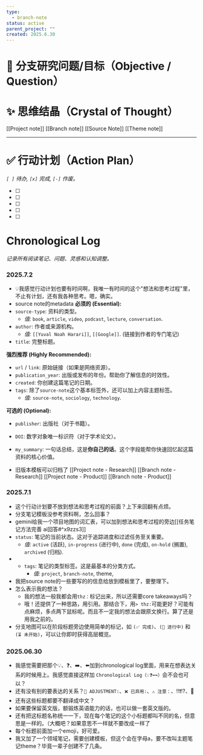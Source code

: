 ```yaml
---
type:
  - branch-note
status: active
parent_project: ""
created: 2025.6.30
---
```


# 🎯 分支研究问题/目标（Objective / Question）


# ✨ 思维结晶（Crystal of Thought）

[[Project note]]
[[Branch note]]
[[Source Note]]
[[Theme note]]

---
# ✅ 行动计划（Action Plan）
*`[ ]` 待办, `[x]` 完成, `[-]` 作废。*

- [ ] 
- [ ] 
- [ ] 
- [ ] 
- [ ] 

# Chronological Log
*记录所有阅读笔记、问题、灵感和认知调整。*

### 2025.7.2
- 💡我感觉行动计划也要有时间啊，我唯一有时间的这个"想法和思考过程"里，不止有计划，还有我各种思考。嗯，确实。
- source note的metadata
**必须的 (Essential):**
- `source-type`: 资料的类型。    
    - _值:_ `book`, `article`, `video`, `podcast`, `lecture`, `conversation`.        
- `author`: 作者或来源机构。    
    - _值:_ `[[Yuval Noah Harari]]`, `[[Google]]`. (链接到作者的专门笔记)        
- `title`: 完整标题。
    
**强烈推荐 (Highly Recommended):**
- `url` / `link`: 原始链接（如果是网络资源）。    
- `publication_year`: 出版或发布的年份。帮助你了解信息的时效性。    
- `created`: 你创建这篇笔记的日期。    
- `tags`: 除了`source-note`这个基本标签外，还可以加上内容主题标签。    
    - _值:_ `source-note`, `sociology`, `technology`.        

**可选的 (Optional):**
- `publisher`: 出版社（对于书籍）。    
- `DOI`: 数字对象唯一标识符（对于学术论文）。    
- `my_summary`: 一句话总结，这是**你自己的话**。这个字段能帮你快速回忆起这篇资料的核心价值。

- 旧版本模板可以归档了
[[Project note - Research]]
[[Branch note - Research]]
[[Project note - Product]]
[[Branch note - Product]]

### 2025.7.1
- 这个行动计划要不放到想法和思考过程的前面？上下来回翻有点烦。
- 分支笔记模板没参考资料啊，怎么回事？
- gemini给我一个项目地图的词汇表，可以加到想法和思考过程的旁边[[任务笔记方法完善 ai回答#^x9zzs3]]
- `status`: 笔记的当前状态。这对于追踪进度和过滤任务至关重要。
    - _值:_ `active` (活跃), `in-progress` (进行中), `done` (完成), `on-hold` (搁置), `archived` (归档).
- - `tags`: 笔记的类型标签。这是最基本的分类方式。    
    - _值:_ `project`, `branch-note`, theme, 
- 我把source note的一些要写的的信息给放到模板里了，要整理下。
- 怎么表示我的想法？
	- 我的想法一般我都会用`thz：`标记出来，所以还需要core takeaways吗？
	- 哦！还提供了一种思路，用引用。那结合下，用`> thz:`可能更好？可能有点麻烦，多点两下鼠标呢。而且不一定我的想法会跟原文换行。算了还是用我之前的。
- 分支地图可以在阶段标题旁边使用简单的标记，如 `(✅ 完成)`、`(🚧 进行中)` 和 `(⏳ 未开始)`，可以让你即时获得高层概览。


### 2025.06.30
- 我感觉需要把那个💡、❓、➡️、⬅️加到chronological log里面，用来在想表达关系的时候用上。我感觉直接这样加 `Chronological Log（💡❓➡️⬅️）`会不会也可以？
- 还有没有别的要表达的关系？`🔄 ADJUSTMENT:`、`❌ 已弃用:`、`⚠️ 注意：`、‼️❗⁉️、🔗
- 还有这些标题都要不翻译成中文？
- 如果要保留英文版，额锻炼英语能力的话，也可以做一套英文版的。
- 还有把这标题名称统一一下，现在每个笔记的这个小标题都叫不同的名，但意思是一样的。（大概吧？如果意思不一样就不要改成一样了
- 每个标题前面加一个emoji，好可爱。
- 我又加了一个领域笔记，需要创建模板，但这个会在字母a，要不改叫主题笔记theme？毕竟一辈子创建不了几条。




